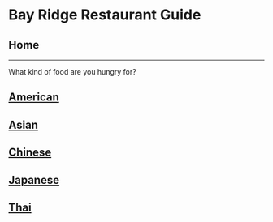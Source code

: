# Bay Ridge Restaurant Guide
## Home
---
What kind of food are you hungry for?
## [American](american/american.md)
## [Asian](asian/asian.md)
## [Chinese](chinese.md)
## [Japanese](japanese.md)
## [Thai](thai.md)
